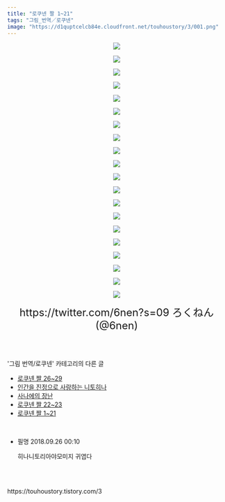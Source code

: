 ```yaml
---
title: "로쿠넨 짤 1~21"
tags: "그림_번역／로쿠넨"
image: "https://d1quptcelcb84e.cloudfront.net/touhoustory/3/001.png"
---
```

<div class="article">
<div class="tt_article_useless_p_margin"><p style="text-align: center; clear: none; float: none;"><img src="{{ site.imgserver8 }}/touhoustory/3/001.png"/></p><p style="text-align: center; clear: none; float: none;"><img src="{{ site.imgserver8 }}/touhoustory/3/002.png"/></p><p style="text-align: center; clear: none; float: none;"><img src="{{ site.imgserver8 }}/touhoustory/3/003.png"/></p><p style="text-align: center; clear: none; float: none;"><img src="{{ site.imgserver8 }}/touhoustory/3/004.png"/></p><p style="text-align: center; clear: none; float: none;"><img src="{{ site.imgserver8 }}/touhoustory/3/005.png"/></p><p style="text-align: center; clear: none; float: none;"><img src="{{ site.imgserver8 }}/touhoustory/3/006.png"/></p><p style="text-align: center; clear: none; float: none;"><img src="{{ site.imgserver8 }}/touhoustory/3/007.png"/></p><p style="text-align: center; clear: none; float: none;"><img src="{{ site.imgserver8 }}/touhoustory/3/008.png"/></p><p style="text-align: center; clear: none; float: none;"><img src="{{ site.imgserver8 }}/touhoustory/3/009.png"/></p><p style="text-align: center; clear: none; float: none;"><img src="{{ site.imgserver8 }}/touhoustory/3/010.png"/></p><p style="text-align: center; clear: none; float: none;"><img src="{{ site.imgserver8 }}/touhoustory/3/011.png"/></p><p style="text-align: center; clear: none; float: none;"><img src="{{ site.imgserver8 }}/touhoustory/3/012.png"/></p><p style="text-align: center; clear: none; float: none;"><img src="{{ site.imgserver8 }}/touhoustory/3/013.png"/></p><p style="text-align: center; clear: none; float: none;"><img src="{{ site.imgserver8 }}/touhoustory/3/014.png"/></p><p style="text-align: center; clear: none; float: none;"><img src="{{ site.imgserver8 }}/touhoustory/3/015.png"/></p><p style="text-align: center; clear: none; float: none;"><img src="{{ site.imgserver8 }}/touhoustory/3/016.png"/></p><p style="text-align: center; clear: none; float: none;"><img src="{{ site.imgserver8 }}/touhoustory/3/017.png"/></p><p style="text-align: center; clear: none; float: none;"><img src="{{ site.imgserver8 }}/touhoustory/3/018.png"/></p><p style="text-align: center; clear: none; float: none;"><img src="{{ site.imgserver8 }}/touhoustory/3/019.png"/></p><p style="text-align: center; clear: none; float: none;"><img src="{{ site.imgserver8 }}/touhoustory/3/020.png"/></p><p style="text-align: center;"><span style="font-size: 18pt;"></span><span style="font-size: 18pt;"></span><span style="font-size: 18pt;"></span><span style="font-size: 18pt;"></span><span style="font-size: 18pt;"></span><span style="font-size: 18pt;"></span><span style="font-size: 18pt;"></span><span style="font-size: 18pt;"></span><span style="font-size: 18pt;"></span><span style="font-size: 18pt;"></span><span style="font-size: 18pt;"></span><span style="font-size: 18pt;"></span><span style="font-size: 18pt;"></span><span style="font-size: 18pt;"></span><span style="font-size: 18pt;"></span><span style="font-size: 18pt;"></span><span style="font-size: 18pt;"></span><span style="font-size: 18pt;"></span><span style="font-size: 18pt;">https://twitter.com/6nen?s=09</span><span style="font-size: 18pt;"> ろくねん(@6nen)</span><span style="font-size: 18pt;"></span><span style="font-size: 18pt;"></span></p></div></div><br/>
<div class="tagTrail">
</div><br/>
<div class="another">
<p>'그림 번역/로쿠넨' 카테고리의 다른 글</p>
<ul>
<li><a href="/touhoustory_27">로쿠넨 짤 26~29</a></li>
<li><a href="/touhoustory_23">인간을 진정으로 사랑하는 니토히나</a></li>
<li><a href="/touhoustory_21">사나에의 장난</a></li>
<li><a href="/touhoustory_20">로쿠넨 짤 22~23</a></li>
<li><a href="/touhoustory_3">로쿠넨 짤 1~21</a></li>
</ul>
</div><br/>
<div class="cb_lstcomment">
<ul>
<li class="cb_thumb_off" id="comment14530080">
<div class="cb_comment_area">
<div class="cb_info_area">
<div class="cb_section">
<span class="cb_nick_name">필명</span>
<span class="cb_date">2018.09.26 00:10 </span>
</div>
</div>
<div class="cb_dsc_comment">
<p class="cb_dsc">
										히나니토리아야모미지 귀엽다
									</p>
</div>
</div></li>
</ul>
</div><br/>
<br/>
<p id="refer">https://touhoustory.tistory.com/3</p>
<br/>
